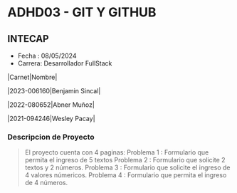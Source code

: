 # ADHD03 - GIT Y GITHUB
## INTECAP
- Fecha : 08/05/2024
- Carrera: Desarrollador FullStack

|Carnet|Nombre|

|2023-006160|Benjamin Sincal|

|2022-080652|Abner Muñoz|

|2021-094246|Wesley Pacay|

### Descripcion de Proyecto
> El proyecto cuenta con 4 paginas: 
> Problema 1 : Formulario que permita el ingreso de 5 textos
> Problema 2 : Formulario que solicite 2  textos y 2 números.
> Problema 3 : Formulario que solicite el ingreso de 4 valores númericos.
> Problema 4 : Formulario que permita el ingreso de 4 números.


